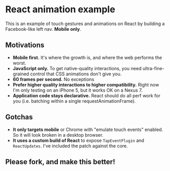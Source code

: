 # React animation example

This is an example of touch gestures and animations on React by building a Facebook-like left nav. **Mobile only**.

## Motivations

  * **Mobile first.** It's where the growth is, and where the web performs the worst.
  * **JavaScript only.** To get native-quality interactions, you need ultra-fine-grained control that CSS animations don't give you.
  * **60 frames per second.** No exceptions
  * **Prefer higher quality interactions to higher compatibility.** Right now I'm only testing on an iPhone 5, but it works OK on a Nexus 7.
  * **Application code stays declarative.** React should do all perf work for you (i.e. batching within a single requestAnimationFrame).

## Gotchas

  * **It only targets mobile** or Chrome with "emulate touch events" enabled. So it will look broken in a desktop browser.
  * **It uses a custom build of React** to expose `TapEventPlugin` and `ReactUpdates`. I've included the patch against the core.

## Please fork, and make this better!
